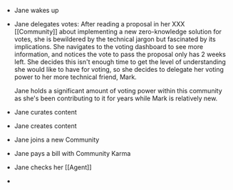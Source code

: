 - Jane wakes up
- Jane delegates votes: After reading a proposal in her XXX [[Community]] about implementing a new zero-knowledge solution for votes, she is bewildered by the technical jargon but fascinated by its implications. She navigates to the voting dashboard to see more information, and notices the vote to pass the proposal only has 2 weeks left. She decides this isn't enough time to get the level of understanding she would like to have for voting, so she decides to delegate her voting power to her more technical friend, Mark. 
  
  Jane holds a significant amount of voting power within this community as she's been contributing to it for years while Mark is relatively new.
- Jane curates content
- Jane creates content
- Jane joins a new Community
- Jane pays a bill with Community Karma
- Jane checks her [[Agent]]
-